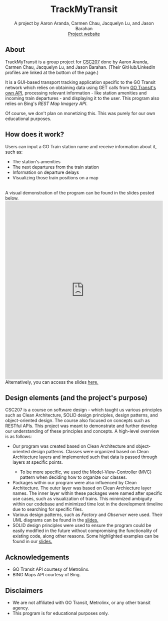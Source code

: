 <div align='center'>
    <!-- project title is up for debate!! -->
    <h1><b>TrackMyTransit</b></h1>
    <div>A project by Aaron Aranda, Carmen Chau, Jacquelyn Lu, and Jason Barahan
<br><a href="https://docs.google.com/presentation/d/11Zj77PYk7ggaJpTGcc7wBB_cS97FSSqaqtUPnrTcXIU/edit?usp=sharing">Project website</a></div>
</div>

<!-- TODO: place graphics here once a working product is established -->
<h2> About </h2>
<p> TrackMyTransit is a group project for <a href="https://artsci.calendar.utoronto.ca/course/csc207h1">CSC207</a>
    done by Aaron Aranda, Carmen Chau, Jacquelyn Lu, and Jason Barahan. (Their GitHub/LinkedIn profiles are
linked at the bottom of the page.)</p>

<p> It is a GUI-based transport tracking application specific to the GO Transit network which relies on obtaining
data using GET calls from <a href="http://api.openmetrolinx.com/OpenDataAPI/Help/Index/en"> GO Transit's own API</a>,
    processing relevant information - like station amenities and incoming train departures - and displaying it to
    the user. This program also relies on Bing's <i>REST Map Imagery API</i>.</p>

<p> Of course, we don't plan on monetizing this. This was purely for our own educational purposes.</p>

<h2>How does it work?</h2>
Users can input a GO Train station name and receive information about it, such as:
<ul>
    <li>The station's amenities</li>
    <li>The next departures from the train station</li>
    <li>Information on departure delays</li>
    <li>Visualizing those train positions on a map</li>
</ul>
<br>
A visual demonstration of the program can be found in the slides posted below.
<iframe src="https://docs.google.com/presentation/d/e/2PACX-1vQTt8evQ5RM4z6KbTX4TxbQOW2CbL5qalJxQywkRADR4FjGYm0s4ZMCMa742ZyDjhMV89hxUGwxmN-O/embed?start=false&loop=true&delayms=10000" frameborder="0" width="100%" height="569" allowfullscreen="true" mozallowfullscreen="true" webkitallowfullscreen="true"></iframe>
<br> Alternatively, you can access the slides <a href="https://docs.google.com/presentation/d/11Zj77PYk7ggaJpTGcc7wBB_cS97FSSqaqtUPnrTcXIU/edit?usp=sharing">here.</a>
<h2>Design elements (and the project's purpose)</h2>
<p>CSC207 is a course on software design - which taught us various principles such as Clean Architecture, SOLID
design principles, design patterns, and object-oriented design. The course also focused on concepts such as
    RESTful APIs. This project was meant to demonstrate and further develop our understanding of these principles
    and concepts. A high-level overview is as follows:</p>
<ul>
    <li>Our program was created based on Clean Architecture and object-oriented design patterns. Classes were
    organized based on Clean Architecture layers and implemented such that data is passed through layers at
    specific points.</li>
    <ul>
        <li>To be more specific, we used the Model-View-Controller (MVC) pattern when deciding how to organize
        our classes.</li>
    </ul>
    <li>Packages within our program were also influenced by Clean Architecture. The outer
        layer was based on Clean Archiecture layer names. The inner layer within these packages were named after
        specific use cases, such as visualization of trains. This minimized ambiguity within our codebase and
        minimized time lost in the development timeline due to searching for specific files.</li>
    <li>Various design patterns, such as <i>Factory</i> and <i>Observer</i> were used. Their UML diagrams can be
    found in the <a href="resources.html">slides.</a></li>
    <li>SOLID design principles were used to ensure the program could be easily modified in the future without
    compromising the functionality of existing code, along other reasons. Some highlighted examples can be found
    in our <a href="resources.html">slides.</a></li>
</ul>

<h2>Acknowledgements</h2>
<ul>
    <li>GO Transit API courtesy of Metrolinx.</li>
    <li>BING Maps API courtesy of Bing.</li>
</ul>

<h2> Disclaimers </h2>
<ul>
    <li>We are not affiliated with GO Transit, Metrolinx, or any other transit agency.</li>
    <li>This program is for educational purposes only.</li>
</ul>
